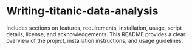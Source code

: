 # Writing-titanic-data-analysis
 Includes sections on features, requirements, installation, usage, script details, license, and acknowledgements. This README provides a clear overview of the project, installation instructions, and usage guidelines.
